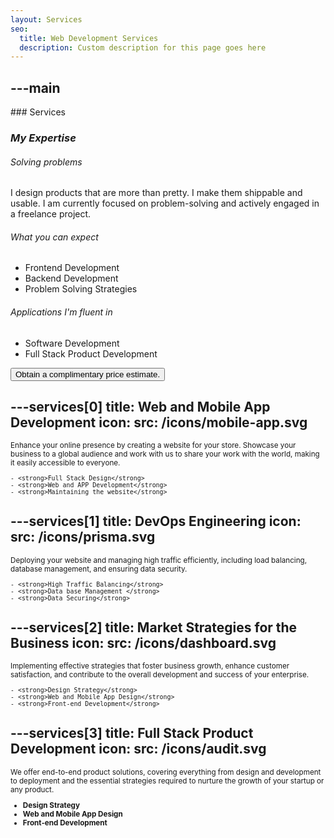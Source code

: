 ```yaml
---
layout: Services
seo:
  title: Web Development Services
  description: Custom description for this page goes here
---
```




---main
---

<PageTitle>
  ### Services

  ### _My Expertise_
</PageTitle>

###### Solving problems

I design products that are more than pretty. I make them shippable and usable.
I am currently focused on problem-solving and actively engaged in a freelance project.

###### What you can expect

- Frontend Development
- Backend Development
- Problem Solving Strategies

###### Applications I'm fluent in

- Software Development
- Full Stack Product Development

<Sep size="12" />

<Button href="/contact" variant="white" size="sm">
  Obtain a complimentary price estimate.
</Button>



---services[0]
title: Web and Mobile App Development
icon:
  src: /icons/mobile-app.svg
---

<small>
  Enhance your online presence by creating a website for your store. Showcase your business to a global audience and work with us to share your work with the world, making it easily accessible to everyone.

    - <strong>Full Stack Design</strong>
    - <strong>Web and APP Development</strong>
    - <strong>Maintaining the website</strong>

</small>



---services[1]
title: DevOps Engineering
icon:
  src: /icons/prisma.svg
---

<small>
  Deploying your website and managing high traffic efficiently, including load balancing, database management, and ensuring data security.

    - <strong>High Traffic Balancing</strong>
    - <strong>Data base Management </strong>
    - <strong>Data Securing</strong>

</small>



---services[2]
title: Market Strategies for the Business
icon:
  src: /icons/dashboard.svg
---

<small>
     
Implementing effective strategies that foster business growth, enhance customer satisfaction, and contribute to the overall development and success of your enterprise.

    - <strong>Design Strategy</strong>
    - <strong>Web and Mobile App Design</strong>
    - <strong>Front-end Development</strong>
</small>



---services[3]
title: Full Stack Product Development
icon:
  src: /icons/audit.svg
---

<small>
 We offer end-to-end product solutions, covering everything from design and development to deployment and the essential strategies required to nurture the growth of your startup or any product. 

  - <strong>Design Strategy </strong>
  - <strong>Web and Mobile App Design </strong>
  - <strong>Front-end Development</strong>
</small>

